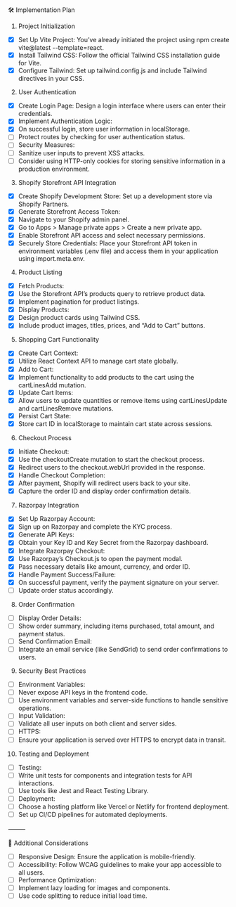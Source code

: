 🛠️ Implementation Plan

1. Project Initialization
- [x] Set Up Vite Project: You’ve already initiated the project using npm create vite@latest <name> --template=react.
- [x] Install Tailwind CSS: Follow the official Tailwind CSS installation guide for Vite.
- [x] Configure Tailwind: Set up tailwind.config.js and include Tailwind directives in your CSS.

2. User Authentication
- [x] Create Login Page: Design a login interface where users can enter their credentials.
- [x] Implement Authentication Logic:
- [x] On successful login, store user information in localStorage.
- [ ] Protect routes by checking for user authentication status.
- [ ] Security Measures:
- [ ] Sanitize user inputs to prevent XSS attacks.
- [ ] Consider using HTTP-only cookies for storing sensitive information in a production environment.

3. Shopify Storefront API Integration
- [x] Create Shopify Development Store: Set up a development store via Shopify Partners.
- [x] Generate Storefront Access Token:
- [x] Navigate to your Shopify admin panel.
- [x] Go to Apps > Manage private apps > Create a new private app.
- [x] Enable Storefront API access and select necessary permissions.
- [x] Securely Store Credentials: Place your Storefront API token in environment variables (.env file) and access them in your application using import.meta.env.

4. Product Listing
- [x] Fetch Products:
- [x] Use the Storefront API’s products query to retrieve product data.
- [x] Implement pagination for product listings.
- [x] Display Products:
- [x] Design product cards using Tailwind CSS.
- [x] Include product images, titles, prices, and “Add to Cart” buttons.

5. Shopping Cart Functionality
- [x] Create Cart Context:
- [x] Utilize React Context API to manage cart state globally.
- [x] Add to Cart:
- [x] Implement functionality to add products to the cart using the cartLinesAdd mutation.
- [x] Update Cart Items:
- [x] Allow users to update quantities or remove items using cartLinesUpdate and cartLinesRemove mutations.
- [x] Persist Cart State:
- [x] Store cart ID in localStorage to maintain cart state across sessions.

6. Checkout Process
- [x] Initiate Checkout:
- [x] Use the checkoutCreate mutation to start the checkout process.
- [x] Redirect users to the checkout.webUrl provided in the response.
- [x] Handle Checkout Completion:
- [x] After payment, Shopify will redirect users back to your site.
- [x] Capture the order ID and display order confirmation details.

7. Razorpay Integration
- [x] Set Up Razorpay Account:
- [x] Sign up on Razorpay and complete the KYC process.
- [x] Generate API Keys:
- [x] Obtain your Key ID and Key Secret from the Razorpay dashboard.
- [x] Integrate Razorpay Checkout:
- [x] Use Razorpay’s Checkout.js to open the payment modal.
- [x] Pass necessary details like amount, currency, and order ID.
- [x] Handle Payment Success/Failure:
- [x] On successful payment, verify the payment signature on your server.
- [ ] Update order status accordingly.

8. Order Confirmation
- [ ] Display Order Details:
- [ ] Show order summary, including items purchased, total amount, and payment status.
- [ ] Send Confirmation Email:
- [ ] Integrate an email service (like SendGrid) to send order confirmations to users.

9. Security Best Practices
- [ ] Environment Variables:
- [ ] Never expose API keys in the frontend code.
- [ ] Use environment variables and server-side functions to handle sensitive operations.
- [ ] Input Validation:
- [ ] Validate all user inputs on both client and server sides.
- [ ] HTTPS:
- [ ] Ensure your application is served over HTTPS to encrypt data in transit.

10. Testing and Deployment
- [ ] Testing:
- [ ] Write unit tests for components and integration tests for API interactions.
- [ ] Use tools like Jest and React Testing Library.
- [ ] Deployment:
- [ ] Choose a hosting platform like Vercel or Netlify for frontend deployment.
- [ ] Set up CI/CD pipelines for automated deployments.

⸻

🧩 Additional Considerations
- [ ] Responsive Design: Ensure the application is mobile-friendly.
- [ ] Accessibility: Follow WCAG guidelines to make your app accessible to all users.
- [ ] Performance Optimization:
- [ ] Implement lazy loading for images and components.
- [ ] Use code splitting to reduce initial load time.